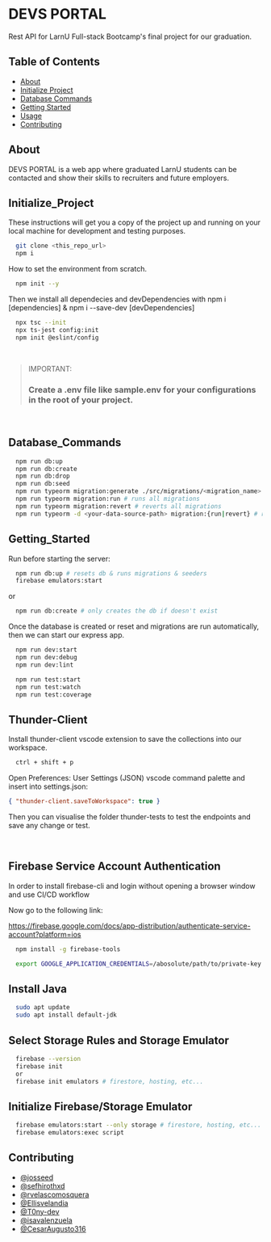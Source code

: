 # DEVS PORTAL

Rest API for LarnU Full-stack Bootcamp's final project for our graduation.

## Table of Contents

- [About](#about)
- [Initialize Project](#initialize_project)
- [Database Commands](#database_commands)
- [Getting Started](#getting_started)
- [Usage](#usage)
- [Contributing](#contributing)

## About

DEVS PORTAL is a web app where graduated LarnU students can be contacted and show their skills to recruiters
and future employers.

## Initialize_Project

These instructions will get you a copy of the project up and running on your local machine for development and testing purposes.

```bash
  git clone <this_repo_url>
  npm i
```

How to set the environment from scratch.

```bash
  npm init --y
```

Then we install all dependecies and devDependencies with
npm i [dependencies] & npm i --save-dev [devDependencies]

```bash
  npx tsc --init
  npx ts-jest config:init
  npm init @eslint/config
```

<br>

> IMPORTANT:
>
> ### Create a .env file like sample.env for your configurations in the root of your project.

<br>

## Database_Commands

```bash
  npm run db:up
  npm run db:create
  npm run db:drop
  npm run db:seed
  npm run typeorm migration:generate ./src/migrations/<migration_name>
  npm run typeorm migration:run # runs all migrations
  npm run typeorm migration:revert # reverts all migrations
  npm run typeorm -d <your-data-source-path> migration:{run|revert} # runs or reverts migration by file
```

## Getting_Started

Run before starting the server:

```bash
  npm run db:up # resets db & runs migrations & seeders
  firebase emulators:start
```

or

```bash
  npm run db:create # only creates the db if doesn't exist
```

Once the database is created or reset and migrations are run automatically, then we can start our express app.

```bash
  npm run dev:start
  npm run dev:debug
  npm run dev:lint

  npm run test:start
  npm run test:watch
  npm run test:coverage
```

## Thunder-Client

Install thunder-client vscode extension to save the collections into our workspace.

```bash
  ctrl + shift + p
```

Open Preferences: User Settings (JSON) vscode command palette and insert
into settings.json:

```json
{ "thunder-client.saveToWorkspace": true }
```

Then you can visualise the folder thunder-tests to test the endpoints and save any change or test.

<br>

## Firebase Service Account Authentication

In order to install firebase-cli and login without opening a browser window and use CI/CD workflow

Now go to the following link:

https://firebase.google.com/docs/app-distribution/authenticate-service-account?platform=ios

```bash
  npm install -g firebase-tools
```

```bash
  export GOOGLE_APPLICATION_CREDENTIALS=/abosolute/path/to/private-key.json
```

## Install Java

```bash
  sudo apt update
  sudo apt install default-jdk
```

## Select Storage Rules and Storage Emulator

```bash
  firebase --version
  firebase init
  or
  firebase init emulators # firestore, hosting, etc...
```

## Initialize Firebase/Storage Emulator

```bash
  firebase emulators:start --only storage # firestore, hosting, etc...
  firebase emulators:exec script
```

## Contributing

- [@josseed](https://github.com/josseed)
- [@sefhirothxd](https://github.com/sefhirothxd)
- [@rvelascomosquera](https://github.com/rvelascomosquera)
- [@Ellisvelandia](https://github.com/Ellisvelandia)
- [@T0ny-dev](https://github.com/T0ny-dev)
- [@isavalenzuela](https://github.com/isavalenzuela)
- [@CesarAugusto316](https://github.com/CesarAugusto316)
